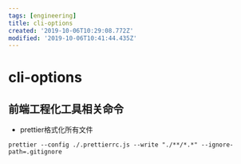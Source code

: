 ```yaml
---
tags: [engineering]
title: cli-options
created: '2019-10-06T10:29:08.772Z'
modified: '2019-10-06T10:41:44.435Z'
---
```


# cli-options

## 前端工程化工具相关命令
- prettier格式化所有文件
```
prettier --config ./.prettierrc.js --write "./**/*.*" --ignore-path=.gitignore
```


